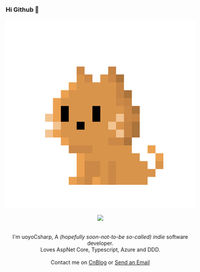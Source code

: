### Hi Github 👋

![mycat](./pic/mycat.gif)

<p align="center">
  <img src="https://user-images.githubusercontent.com/5679180/79618120-0daffb80-80be-11ea-819e-d2b0fa904d07.gif" width="27px">
  <br><br>
  <samp>
    <p align="center">
    I'm uoyoCsharp, A 
    <em>(hopefully soon-not-to-be so-called) indie</em> software developer.
    <br>
    Loves AspNet Core, Typescript, Azure and DDD.
     <br>
     <br>
     Contact me on <a href="https://www.cnblogs.com/uoyo/">CnBlog</a> or 
     <a href="mailto:344481481@qq.com">Send an Email</a>
    </p>
  </samp>
</p>
